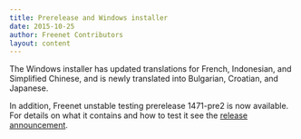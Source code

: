 ```yaml
---
title: Prerelease and Windows installer
date: 2015-10-25
author: Freenet Contributors
layout: content
---
```


The Windows installer has updated translations for French, Indonesian, and
Simplified Chinese, and is newly translated into Bulgarian, Croatian,
and Japanese.

In addition, Freenet unstable testing prerelease 1471-pre2 is now available.
For details on what it contains and how to test it see the
[release announcement][announcement].

[announcement]: https://emu.freenetproject.org/pipermail/devl/2015-October/038449.html
